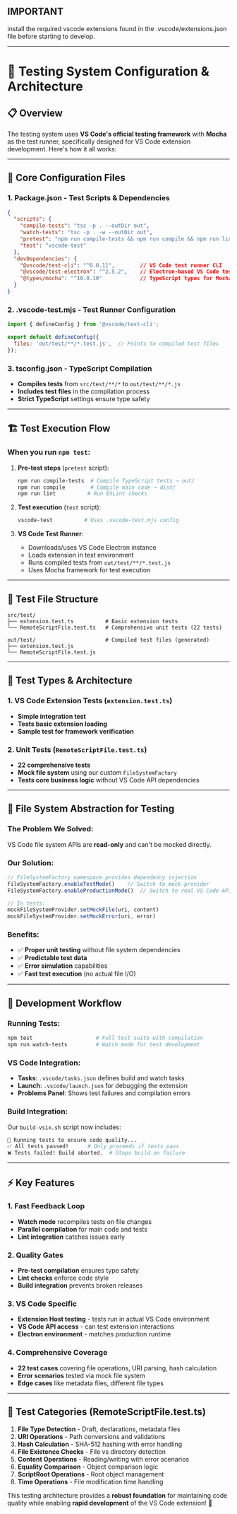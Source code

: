 ## IMPORTANT

install the required vscode extensions found in the .vscode/extensions.json file before starting to develop.

---

# 🧪 **Testing System Configuration & Architecture**

## **📋 Overview**

The testing system uses **VS Code's official testing framework** with **Mocha** as the test runner, specifically designed for VS Code extension development. Here's how it all works:

---

## **🔧 Core Configuration Files**

### **1. Package.json - Test Scripts & Dependencies**
```json
{
  "scripts": {
    "compile-tests": "tsc -p . --outDir out",
    "watch-tests": "tsc -p . -w --outDir out", 
    "pretest": "npm run compile-tests && npm run compile && npm run lint",
    "test": "vscode-test"
  },
  "devDependencies": {
    "@vscode/test-cli": "^0.0.11",        // VS Code test runner CLI
    "@vscode/test-electron": "^2.5.2",    // Electron-based VS Code test environment
    "@types/mocha": "^10.0.10"            // TypeScript types for Mocha
  }
}
```

### **2. .vscode-test.mjs - Test Runner Configuration**
```javascript
import { defineConfig } from '@vscode/test-cli';

export default defineConfig({
  files: 'out/test/**/*.test.js',  // Points to compiled test files
});
```

### **3. tsconfig.json - TypeScript Compilation**
- **Compiles tests** from `src/test/**/*` to `out/test/**/*.js`
- **Includes test files** in the compilation process
- **Strict TypeScript** settings ensure type safety

---

## **🏗️ Test Execution Flow**

### **When you run `npm test`:**

1. **Pre-test steps** (`pretest` script):
   ```bash
   npm run compile-tests  # Compile TypeScript tests → out/
   npm run compile        # Compile main code → dist/
   npm run lint          # Run ESLint checks
   ```

2. **Test execution** (`test` script):
   ```bash
   vscode-test          # Uses .vscode-test.mjs config
   ```

3. **VS Code Test Runner**:
   - Downloads/uses VS Code Electron instance
   - Loads extension in test environment
   - Runs compiled tests from `out/test/**/*.test.js`
   - Uses Mocha framework for test execution

---

## **📁 Test File Structure**

```
src/test/
├── extension.test.ts          # Basic extension tests
└── RemoteScriptFile.test.ts   # Comprehensive unit tests (22 tests)

out/test/                      # Compiled test files (generated)
├── extension.test.js
└── RemoteScriptFile.test.js
```

---

## **🎯 Test Types & Architecture**

### **1. VS Code Extension Tests** (`extension.test.ts`)
- **Simple integration test**
- **Tests basic extension loading**
- **Sample test for framework verification**

### **2. Unit Tests** (`RemoteScriptFile.test.ts`)
- **22 comprehensive tests**
- **Mock file system** using our custom `FileSystemFactory`
- **Tests core business logic** without VS Code API dependencies

---

## **🔄 File System Abstraction for Testing**

### **The Problem We Solved:**
VS Code file system APIs are **read-only** and can't be mocked directly.

### **Our Solution:**
```typescript
// FileSystemFactory namespace provides dependency injection
FileSystemFactory.enableTestMode()    // Switch to mock provider
FileSystemFactory.enableProductionMode()  // Switch to real VS Code APIs

// In tests:
mockFileSystemProvider.setMockFile(uri, content)
mockFileSystemProvider.setMockError(uri, error)
```

### **Benefits:**
- ✅ **Proper unit testing** without file system dependencies
- ✅ **Predictable test data** 
- ✅ **Error simulation** capabilities
- ✅ **Fast test execution** (no actual file I/O)

---

## **🚀 Development Workflow**

### **Running Tests:**
```bash
npm test                    # Full test suite with compilation
npm run watch-tests         # Watch mode for test development
```

### **VS Code Integration:**
- **Tasks**: `.vscode/tasks.json` defines build and watch tasks
- **Launch**: `.vscode/launch.json` for debugging the extension
- **Problems Panel**: Shows test failures and compilation errors

### **Build Integration:**
Our `build-vsix.sh` script now includes:
```bash
🧪 Running tests to ensure code quality...
✅ All tests passed!      # Only proceeds if tests pass
❌ Tests failed! Build aborted.  # Stops build on failure
```

---

## **⚡ Key Features**

### **1. Fast Feedback Loop**
- **Watch mode** recompiles tests on file changes
- **Parallel compilation** for main code and tests
- **Lint integration** catches issues early

### **2. Quality Gates**
- **Pre-test compilation** ensures type safety
- **Lint checks** enforce code style
- **Build integration** prevents broken releases

### **3. VS Code Specific**
- **Extension Host testing** - tests run in actual VS Code environment
- **VS Code API access** - can test extension interactions
- **Electron environment** - matches production runtime

### **4. Comprehensive Coverage**
- **22 test cases** covering file operations, URI parsing, hash calculation
- **Error scenarios** tested via mock file system
- **Edge cases** like metadata files, different file types

---

## **🎪 Test Categories (RemoteScriptFile.test.ts)**

1. **File Type Detection** - Draft, declarations, metadata files
2. **URI Operations** - Path conversions and validations  
3. **Hash Calculation** - SHA-512 hashing with error handling
4. **File Existence Checks** - File vs directory detection
5. **Content Operations** - Reading/writing with error scenarios
6. **Equality Comparison** - Object comparison logic
7. **ScriptRoot Operations** - Root object management
8. **Time Operations** - File modification time handling

This testing architecture provides a **robust foundation** for maintaining code quality while enabling **rapid development** of the VS Code extension! 🎉

